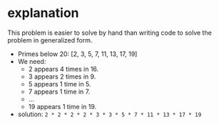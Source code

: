 # explanation

This problem is easier to solve by hand than writing code to solve the problem in generalized form.

- Primes below 20: [2, 3, 5, 7, 11, 13, 17, 19]
- We need:
    - 2 appears 4 times in 16.
    - 3 appears 2 times in 9.
    - 5 appears 1 time in 5.
    - 7 appears 1 time in 7.
    - ...
    - 19 appears 1 time in 19.
- solution: `2 * 2 * 2 * 2 * 3 * 3 * 5 * 7 * 11 * 13 * 17 * 19`

